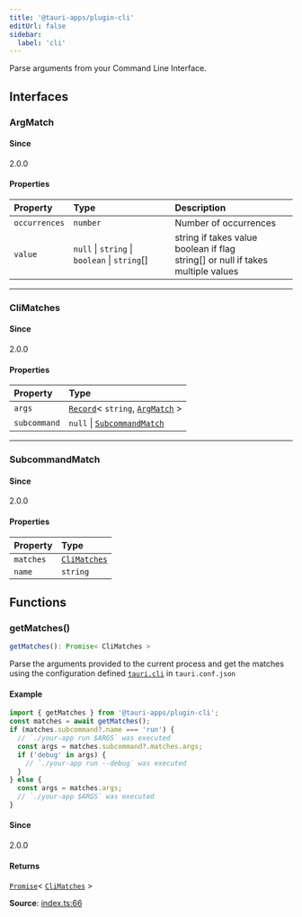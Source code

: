 ```yaml
---
title: '@tauri-apps/plugin-cli'
editUrl: false
sidebar:
  label: 'cli'
---
```


Parse arguments from your Command Line Interface.

## Interfaces

### ArgMatch

#### Since

2.0.0

#### Properties

| Property                                                  | Type                                          | Description                                                                               |
| :-------------------------------------------------------- | :-------------------------------------------- | :---------------------------------------------------------------------------------------- |
| <a id="occurrences" name="occurrences"></a> `occurrences` | `number`                                      | Number of occurrences                                                                     |
| <a id="value" name="value"></a> `value`                   | `null` \| `string` \| `boolean` \| `string`[] | string if takes value<br />boolean if flag<br />string[] or null if takes multiple values |

---

### CliMatches

#### Since

2.0.0

#### Properties

| Property                                               | Type                                                                                                                                                          |
| :----------------------------------------------------- | :------------------------------------------------------------------------------------------------------------------------------------------------------------ |
| <a id="args" name="args"></a> `args`                   | [`Record`](https://www.typescriptlang.org/docs/handbook/utility-types.html#recordkeys-type)\< `string`, [`ArgMatch`](/references/javascript/cli/#argmatch) \> |
| <a id="subcommand" name="subcommand"></a> `subcommand` | `null` \| [`SubcommandMatch`](/references/javascript/cli/#subcommandmatch)                                                                                    |

---

### SubcommandMatch

#### Since

2.0.0

#### Properties

| Property                                      | Type                                                   |
| :-------------------------------------------- | :----------------------------------------------------- |
| <a id="matches" name="matches"></a> `matches` | [`CliMatches`](/references/javascript/cli/#climatches) |
| <a id="name" name="name"></a> `name`          | `string`                                               |

## Functions

### getMatches()

```ts
getMatches(): Promise< CliMatches >
```

Parse the arguments provided to the current process and get the matches using the configuration defined [`tauri.cli`](https://tauri.app/v1/api/config/#tauriconfig.cli) in `tauri.conf.json`

#### Example

```typescript
import { getMatches } from '@tauri-apps/plugin-cli';
const matches = await getMatches();
if (matches.subcommand?.name === 'run') {
  // `./your-app run $ARGS` was executed
  const args = matches.subcommand?.matches.args;
  if ('debug' in args) {
    // `./your-app run --debug` was executed
  }
} else {
  const args = matches.args;
  // `./your-app $ARGS` was executed
}
```

#### Since

2.0.0

#### Returns

[`Promise`](https://developer.mozilla.org/docs/Web/JavaScript/Reference/Global_Objects/Promise)\< [`CliMatches`](/references/javascript/cli/#climatches) \>

**Source**: [index.ts:66](https://github.com/tauri-apps/plugins-workspace/blob/v2/plugins/cli/guest-js/index.ts#L66)
